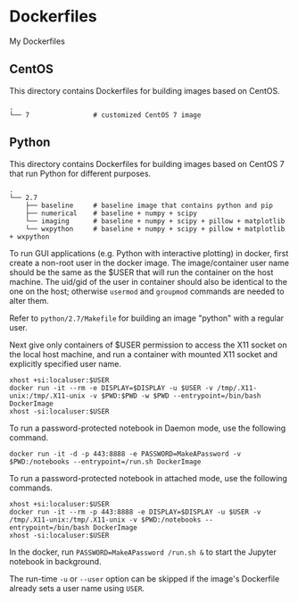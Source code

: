 # Dockerfiles

My Dockerfiles

## CentOS

This directory contains Dockerfiles for building images based on CentOS.

```
.
└── 7                # customized CentOS 7 image
```

## Python

This directory contains Dockerfiles for building images based on CentOS 7 that run Python for different purposes.

```
.
└── 2.7
    ├── baseline     # baseline image that contains python and pip
    ├── numerical    # baseline + numpy + scipy
    └── imaging      # baseline + numpy + scipy + pillow + matplotlib
    └── wxpython     # baseline + numpy + scipy + pillow + matplotlib + wxpython 
```

To run GUI applications (e.g. Python with interactive plotting) in docker, first create a non-root user in the docker image. 
The image/container user name should be the same as the $USER that will run the container on the host machine. The uid/gid
of the user in container should also be identical to the one on the host; otherwise `usermod` and `groupmod` commands are
needed to alter them.

Refer to `python/2.7/Makefile` for building an image "python" with a regular user.

Next give only containers of $USER permission to access the X11 socket on the local host machine, and run a container with
mounted X11 socket and explicitly specified user name.

```
xhost +si:localuser:$USER
docker run -it --rm -e DISPLAY=$DISPLAY -u $USER -v /tmp/.X11-unix:/tmp/.X11-unix -v $PWD:$PWD -w $PWD --entrypoint=/bin/bash DockerImage
xhost -si:localuser:$USER
```
To run a password-protected notebook in Daemon mode, use the following command.
```
docker run -it -d -p 443:8888 -e PASSWORD=MakeAPassword -v $PWD:/notebooks --entrypoint=/run.sh DockerImage
```

To run a password-protected notebook in attached mode, use the following commands.

```
xhost +si:localuser:$USER
docker run -it --rm -p 443:8888 -e DISPLAY=$DISPLAY -u $USER -v /tmp/.X11-unix:/tmp/.X11-unix -v $PWD:/notebooks --entrypoint=/bin/bash DockerImage
xhost -si:localuser:$USER
```
In the docker, run `PASSWORD=MakeAPassword /run.sh &` to start the Jupyter notebook in background.

The run-time `-u` or `--user` option can be skipped if the image's Dockerfile already sets a user name using `USER`.
